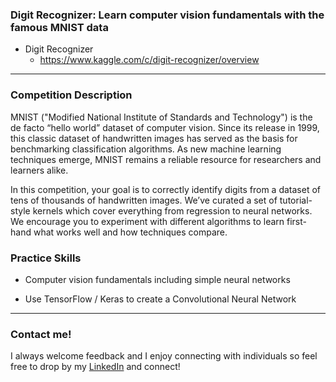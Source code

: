 ### Digit Recognizer: Learn computer vision fundamentals with the famous MNIST data

* Digit Recognizer
  + https://www.kaggle.com/c/digit-recognizer/overview

_____________________________________________________________________________________________

### Competition Description

MNIST ("Modified National Institute of Standards and Technology") is the de facto “hello world” dataset of computer vision. Since 
its release in 1999, this classic dataset of handwritten images has served as the basis for benchmarking classification algorithms. 
As new machine learning techniques emerge, MNIST remains a reliable resource for researchers and learners alike.

In this competition, your goal is to correctly identify digits from a dataset of tens of thousands of handwritten images. We’ve 
curated a set of tutorial-style kernels which cover everything from regression to neural networks. We encourage you to experiment 
with different algorithms to learn first-hand what works well and how techniques compare.

### Practice Skills

+ Computer vision fundamentals including simple neural networks

+ Use TensorFlow / Keras to create a Convolutional Neural Network

_____________________________________________________________________________________________

### Contact me!

I always welcome feedback and I enjoy connecting with individuals so feel free to drop by my [LinkedIn](https://www.linkedin.com/in/davidtly) and connect!
